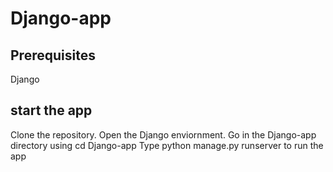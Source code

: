 # Django-app

## Prerequisites
Django

## start the app
Clone the repository. 
Open the Django enviornment.
Go in the Django-app directory using cd Django-app
Type python manage.py runserver to run the app
